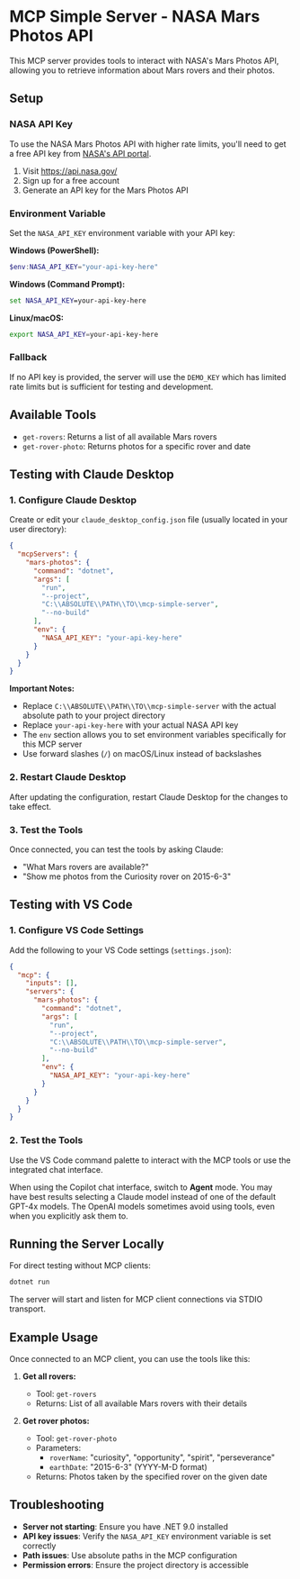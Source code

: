 # MCP Simple Server - NASA Mars Photos API

This MCP server provides tools to interact with NASA's Mars Photos API, allowing you to retrieve information about Mars rovers and their photos.

## Setup

### NASA API Key

To use the NASA Mars Photos API with higher rate limits, you'll need to get a free API key from [NASA's API portal](https://api.nasa.gov/).

1. Visit https://api.nasa.gov/
2. Sign up for a free account
3. Generate an API key for the Mars Photos API

### Environment Variable

Set the `NASA_API_KEY` environment variable with your API key:

**Windows (PowerShell):**
```powershell
$env:NASA_API_KEY="your-api-key-here"
```

**Windows (Command Prompt):**
```cmd
set NASA_API_KEY=your-api-key-here
```

**Linux/macOS:**
```bash
export NASA_API_KEY=your-api-key-here
```

### Fallback

If no API key is provided, the server will use the `DEMO_KEY` which has limited rate limits but is sufficient for testing and development.

## Available Tools

- `get-rovers`: Returns a list of all available Mars rovers
- `get-rover-photo`: Returns photos for a specific rover and date

## Testing with Claude Desktop

### 1. Configure Claude Desktop

Create or edit your `claude_desktop_config.json` file (usually located in your user directory):

```json
{
  "mcpServers": {
    "mars-photos": {
      "command": "dotnet",
      "args": [
        "run",
        "--project",
        "C:\\ABSOLUTE\\PATH\\TO\\mcp-simple-server",
        "--no-build"
      ],
      "env": {
        "NASA_API_KEY": "your-api-key-here"
      }
    }
  }
}
```

**Important Notes:**

- Replace `C:\\ABSOLUTE\\PATH\\TO\\mcp-simple-server` with the actual absolute path to your project directory
- Replace `your-api-key-here` with your actual NASA API key
- The `env` section allows you to set environment variables specifically for this MCP server
- Use forward slashes (`/`) on macOS/Linux instead of backslashes

### 2. Restart Claude Desktop

After updating the configuration, restart Claude Desktop for the changes to take effect.

### 3. Test the Tools

Once connected, you can test the tools by asking Claude:

- "What Mars rovers are available?"
- "Show me photos from the Curiosity rover on 2015-6-3"

## Testing with VS Code

### 1. Configure VS Code Settings

Add the following to your VS Code settings (`settings.json`):

```json
{
  "mcp": {
    "inputs": [],
    "servers": {
      "mars-photos": {
        "command": "dotnet",
        "args": [
          "run",
          "--project",
          "C:\\ABSOLUTE\\PATH\\TO\\mcp-simple-server",
          "--no-build"
        ],
        "env": {
          "NASA_API_KEY": "your-api-key-here"
        }
      }
    }
  }
}
```

### 2. Test the Tools

Use the VS Code command palette to interact with the MCP tools or use the integrated chat interface.

When using the Copilot chat interface, switch to **Agent** mode. You may have best results selecting a Claude model instead of one of the default GPT-4x models. The OpenAI models sometimes avoid using tools, even when you explicitly ask them to.

## Running the Server Locally

For direct testing without MCP clients:

```bash
dotnet run
```

The server will start and listen for MCP client connections via STDIO transport.

## Example Usage

Once connected to an MCP client, you can use the tools like this:

1. **Get all rovers:**
   - Tool: `get-rovers`
   - Returns: List of all available Mars rovers with their details

2. **Get rover photos:**
   - Tool: `get-rover-photo`
   - Parameters: 
     - `roverName`: "curiosity", "opportunity", "spirit", "perseverance"
     - `earthDate`: "2015-6-3" (YYYY-M-D format)
   - Returns: Photos taken by the specified rover on the given date

## Troubleshooting

- **Server not starting**: Ensure you have .NET 9.0 installed
- **API key issues**: Verify the `NASA_API_KEY` environment variable is set correctly
- **Path issues**: Use absolute paths in the MCP configuration
- **Permission errors**: Ensure the project directory is accessible 